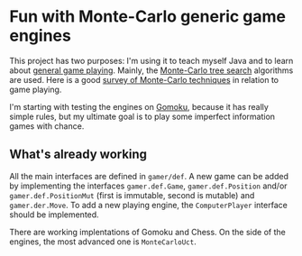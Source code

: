 Fun with Monte-Carlo generic game engines
=========================================

This project has two purposes: I'm using it to teach myself Java and to learn about [general game playing](http://en.wikipedia.org/wiki/General_game_playing). Mainly, the [Monte-Carlo tree search](http://en.wikipedia.org/wiki/Monte_Carlo_tree_search) algorithms are used. Here is a good [survey of Monte-Carlo techniques](http://www.cameronius.com/cv/mcts-survey-master.pdf) in relation to game playing.

I'm starting with testing the engines on [Gomoku](http://en.wikipedia.org/wiki/Gomoku), because it has really simple rules, but my ultimate goal is to play some imperfect information games with chance.

What's already working
----------------------

All the main interfaces are defined in `gamer/def`. A new game can be added by implementing the interfaces `gamer.def.Game`, `gamer.def.Position` and/or `gamer.def.PositionMut` (first is immutable, second is mutable) and `gamer.der.Move`. To add a new playing engine, the `ComputerPlayer` interface should be implemented.

There are working implentations of Gomoku and Chess. On the side of the engines, the most advanced one is `MonteCarloUct`.
